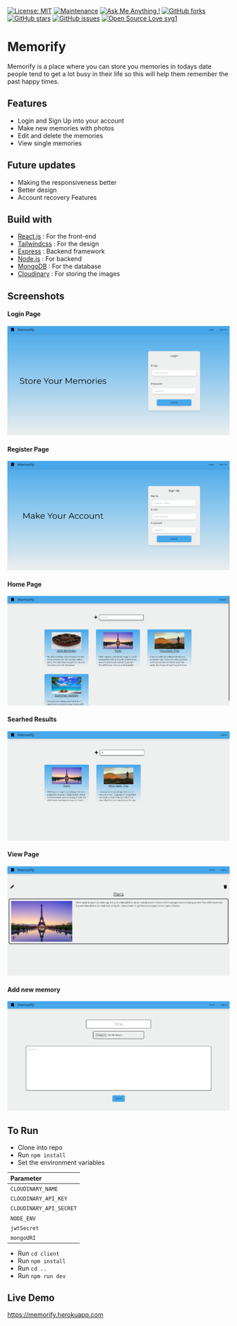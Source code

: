 [![License: MIT](https://img.shields.io/badge/License-MIT-yellow.svg)](https://opensource.org/licenses/MIT)
[![Maintenance](https://img.shields.io/badge/Maintained%3F-yes-green.svg)](https://GitHub.com/Naereen/StrapDown.js/graphs/commit-activity)
[![Ask Me Anything !](https://img.shields.io/badge/Ask%20me-anything-1abc9c.svg)](https://GitHub.com/Naereen/ama)
[![GitHub forks](https://img.shields.io/github/forks/saswatamcode/the_shoppies?style=social)](https://GitHub.com/pinkman7009/connecto/network/)
[![GitHub stars](https://img.shields.io/github/stars/saswatamcode/the_shoppies?style=social)](https://GitHub.com/pinkman7009/connecto/stargazers/)
[![GitHub issues](https://img.shields.io/github/issues/saswatamcode/the_shoppies.svg)](https://GitHub.com/pinkman7009/connecto/issues/)
[![Open Source Love svg1](https://badges.frapsoft.com/os/v1/open-source.svg?v=103)](https://github.com/ellerbrock/open-source-badges/)

# Memorify

Memorify is a place where you can store you memories in todays date people tend to get a lot busy in their life so this will help them remember the past happy times.

## Features

-   Login and Sign Up into your account
-   Make new memories with photos
-   Edit and delete the memories
-   View single memories

## Future updates

-   Making the responsiveness better
-   Better design
-   Account recovery Features

## Build with

-   [React.js](https://reactjs.org) : For the front-end
-   [Tailwindcss](https://tailwindcss.com/) : For the design
-   [Express](https://expressjs.com/) : Backend framework
-   [Node.js](https://nodejs.org/en/) : For backend
-   [MongoDB](https://www.mongodb.com/) : For the database
-   [Cloudinary](https://cloudinary.com/) : For storing the images

## Screenshots

#### Login Page

![Login page](./screenshots/pic1.png)

#### Register Page

![Register page](./screenshots/pic2.png)

#### Home Page

![Home page](./screenshots/pic3.png)

#### Searhed Results

![Seached results](./screenshots/pic4.png)

#### View Page

![View page](./screenshots/pic5.png)

#### Add new memory

![New page](./screenshots/pic6.png)

## To Run

-   Clone into repo
-   Run `npm install`
-   Set the environment variables

| Parameter               |
| :---------------------- |
| `CLOUDINARY_NAME`       |
| `CLOUDINARY_API_KEY`    |
| `CLOUDINARY_API_SECRET` |
| `NODE_ENV`              |
| `jwtSecret`             |
| `mongoURI`              |

-   Run `cd client`
-   Run `npm install`
-   Run `cd ..`
-   Run `npm run dev`

## Live Demo

https://memorify.herokuapp.com
